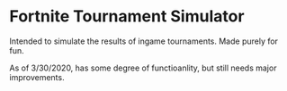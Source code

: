 # Fortnite Tournament Simulator

Intended to simulate the results of ingame tournaments. Made purely for fun. 

As of 3/30/2020, has some degree of functioanlity, but still needs major improvements. 
